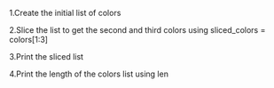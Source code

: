  
1.Create the initial list of colors

2.Slice the list to get the second and third colors using
sliced_colors = colors[1:3]

3.Print the sliced list


4.Print the length of the colors list using len
